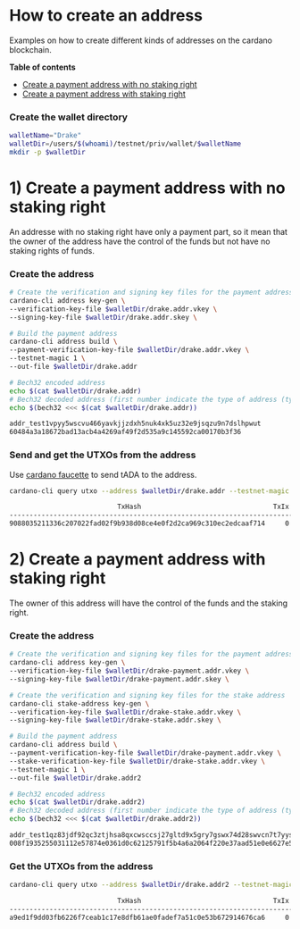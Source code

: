# How to create an address

Examples on how to create different kinds of addresses on the cardano blockchain.


**Table of contents**
- [Create a payment address with no staking right](#Create-a-payment-address-with-no-staking-right)
- [Create a payment address with staking right](#Create-a-payment-address-with-staking-right)


### Create the wallet directory 

```bash
walletName="Drake"
walletDir=/users/$(whoami)/testnet/priv/wallet/$walletName
mkdir -p $walletDir
```

# 1) Create a payment address with no staking right

An addresse with no staking right have only a payment part, so it mean that the owner of the address have the control of the funds but not have no staking rights of funds.


### Create the address 

```bash
# Create the verification and signing key files for the payment address 
cardano-cli address key-gen \
--verification-key-file $walletDir/drake.addr.vkey \
--signing-key-file $walletDir/drake.addr.skey \

# Build the payment address
cardano-cli address build \
--payment-verification-key-file $walletDir/drake.addr.vkey \
--testnet-magic 1 \
--out-file $walletDir/drake.addr

# Bech32 encoded address
echo $(cat $walletDir/drake.addr) 
# Bech32 decoded address (first number indicate the type of address (type6))
echo $(bech32 <<< $(cat $walletDir/drake.addr))
```

```bash
addr_test1vpyy5wscvu466yavkjjzdxh5nuk4xk5uz32e9jsqzu9n7dslhpwut
60484a3a18672bad13acb4a4269af49f2d535a9c145592ca00170b3f36
```

### Send and get the UTXOs from the address

Use [cardano faucette](https://docs.cardano.org/cardano-testnet/tools/faucet) to send tADA to the address.

```bash
cardano-cli query utxo --address $walletDir/drake.addr --testnet-magic 1
```

```bash
                           TxHash                                 TxIx        Amount
--------------------------------------------------------------------------------------
9088035211336c207022fad02f9b938d08ce4e0f2d2ca969c310ec2edcaaf714     0        10000000000 lovelace + TxOutDatumNone
```

# 2) Create a payment address with staking right

The owner of this address will have the control of the funds and the staking right.


### Create the address

```bash
# Create the verification and signing key files for the payment address 
cardano-cli address key-gen \
--verification-key-file $walletDir/drake-payment.addr.vkey \
--signing-key-file $walletDir/drake-payment.addr.skey \

# Create the verification and signing key files for the stake address  
cardano-cli stake-address key-gen \
--verification-key-file $walletDir/drake-stake.addr.vkey \
--signing-key-file $walletDir/drake-stake.addr.skey \

# Build the payment address
cardano-cli address build \
--payment-verification-key-file $walletDir/drake-payment.addr.vkey \
--stake-verification-key-file $walletDir/drake-stake.addr.vkey \
--testnet-magic 1 \
--out-file $walletDir/drake.addr2

# Bech32 encoded address
echo $(cat $walletDir/drake.addr2) 
# Bech32 decoded address (first number indicate the type of address (type 0))
echo $(bech32 <<< $(cat $walletDir/drake.addr2))
```

```bash
addr_test1qz83jdf92qc3ztjhsa8qxcwsccsj27gltd9x5gry7gswx74d28swvcn7t7yysu0gdeavmrfge4ktqva7eyewzde0av3spdpec5
008f1935255031112e57874e0361d0c62125791f5b4a6a2064f220e37aad51e0e6627e5f884871e86e7acd8d28cd6cb033bec932e1372feb23
```

### Get the UTXOs from the address

```bash
cardano-cli query utxo --address $walletDir/drake.addr2 --testnet-magic 1
```

```bash
                           TxHash                                 TxIx        Amount
--------------------------------------------------------------------------------------
a9ed1f9dd03fb6226f7ceab1c17e8dfb61ae0fadef7a51c0e53b672914676ca6     0        10000000000 lovelace + TxOutDatumNone
```
